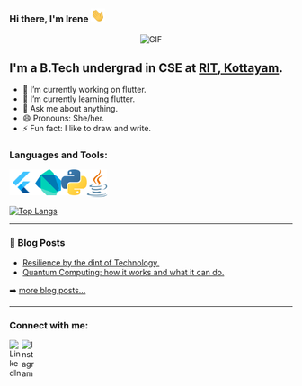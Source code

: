 ### Hi there, I'm Irene <img src="https://github.com/irenekurien/irenekurien/blob/main/res/wave.gif" width="25px">
<p align="center">
<img align="center" alt="GIF" src="https://github.com/arsentieva/arsentieva/blob/main/code.gif?raw=true" width="500" height="320" />
</p>

## I'm a B.Tech undergrad in CSE at [RIT, Kottayam](http://www.rit.ac.in/).

- 🔭 I’m currently working on flutter.
- 🌱 I’m currently learning flutter.
- 💬 Ask me about anything.
- 😄 Pronouns: She/her.
- ⚡ Fun fact: I like to draw and write.

### Languages and Tools:

[<img align="left" alt="Dart" width="46px" src="https://github.com/irenekurien/irenekurien/blob/main/res/flutter.png" />][flutter]
[<img align="left" alt="Dart" width="46px" src="https://github.com/irenekurien/irenekurien/blob/main/res/dart.png" />][dart]
[<img align="left" alt="Dart" width="46px" src="https://github.com/irenekurien/irenekurien/blob/main/res/python.png" />][python]
[<img align="left" alt="Dart" width="36px" src="https://github.com/irenekurien/irenekurien/blob/main/res/java.png" />][java]

<br/><br/><br/>

[![Top Langs](https://github-readme-stats.vercel.app/api/top-langs/?username=irenekurien&layout=compact)](https://github.com/anuraghazra/github-readme-stats)
<br/>

---
### 📕 Blog Posts

<!-- BLOG-POST-LIST:START -->
- [Resilience by the dint of Technology.](https://cs.ieeekerala.org/2020/09/21/resilience-by-the-dint-of-technology/)
- [Quantum Computing: how it works and what it can do.](https://cs.ieeekerala.org/2020/07/03/quantum-computing-how-it-works-and-what-it-can-do/)
<!-- BLOG-POST-LIST:END -->

➡️ [more blog posts...](https://irenekurien.blogspot.com/)

---
### Connect with me:

[<img align="left" alt="LinkedIn" width="22px" src="https://cdn.jsdelivr.net/npm/simple-icons@v3/icons/linkedin.svg" />][linkedin]
[<img align="left" alt="Instagram" width="22px" src="https://cdn.jsdelivr.net/npm/simple-icons@v3/icons/instagram.svg" />][instagram]

<br/>

[dart]: https://raw.githubusercontent.com/irenekurien/irenekurien/main/res/dart.png 
[python]: https://raw.githubusercontent.com/irenekurien/irenekurien/main/res/python.png 
[java]: https://raw.githubusercontent.com/irenekurien/irenekurien/main/res/java.png 
[flutter]: https://raw.githubusercontent.com/irenekurien/irenekurien/main/res/flutter.png 

[instagram]: https://www.instagram.com/ir_e.n.e/
[linkedin]: https://www.linkedin.com/in/ireneanna/
